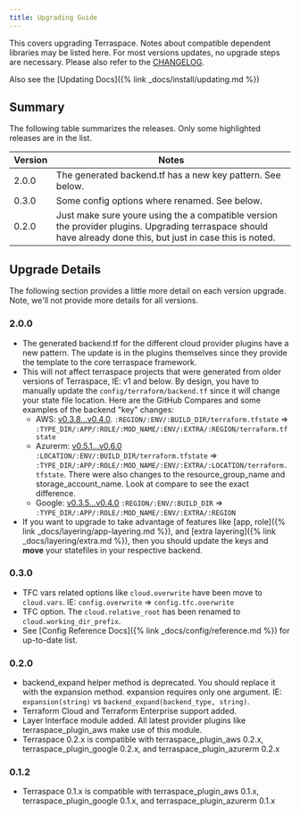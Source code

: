 ```yaml
---
title: Upgrading Guide
---
```


This covers upgrading Terraspace. Notes about compatible dependent libraries may be listed here. For most versions updates, no upgrade steps are necessary. Please also refer to the [CHANGELOG](https://github.com/boltops-tools/terraspace/blob/master/CHANGELOG.md).

Also see the [Updating Docs]({% link _docs/install/updating.md %})

## Summary

The following table summarizes the releases. Only some highlighted releases are in the list.

Version | Notes
--- | ---
2.0.0 | The generated backend.tf has a new key pattern. See below.
0.3.0 | Some config options where renamed. See below.
0.2.0 | Just make sure youre using the a compatible version the provider plugins. Upgrading terraspace should have already done this, but just in case this is noted.

## Upgrade Details

The following section provides a little more detail on each version upgrade. Note, we'll not provide more details for all versions.

### 2.0.0

* The generated backend.tf for the different cloud provider plugins have a new pattern. The update is in the plugins themselves since they provide the template to the core terraspace framework.
* This will not affect terraspace projects that were generated from older versions of Terraspace, IE: v1 and below. By design, you have to manually update the `config/terraform/backend.tf` since it will change your state file location. Here are the GitHub Compares and some examples of the backend "key" changes:
  * AWS: [v0.3.8...v0.4.0](https://github.com/boltops-tools/terraspace_plugin_aws/compare/v0.3.8...v0.4.0). `:REGION/:ENV/:BUILD_DIR/terraform.tfstate` => `:TYPE_DIR/:APP/:ROLE/:MOD_NAME/:ENV/:EXTRA/:REGION/terraform.tfstate`
  * Azurerm: [v0.5.1...v0.6.0](https://github.com/boltops-tools/terraspace_plugin_azurerm/compare/v0.5.1...v0.6.0) `:LOCATION/:ENV/:BUILD_DIR/terraform.tfstate` => `:TYPE_DIR/:APP/:ROLE/:MOD_NAME/:ENV/:EXTRA/:LOCATION/terraform.tfstate`. There were also changes to the resource_group_name and storage_account_name. Look at compare to see the exact difference.
  * Google: [v0.3.5...v0.4.0](https://github.com/boltops-tools/terraspace_plugin_google/compare/v0.3.5...v0.4.0) `:REGION/:ENV/:BUILD_DIR` => `:TYPE_DIR/:APP/:ROLE/:MOD_NAME/:ENV/:EXTRA/:REGION`
* If you want to upgrade to take advantage of features like [app, role]({% link _docs/layering/app-layering.md %}), and [extra layering]({% link _docs/layering/extra.md %}), then you should update the keys and **move** your statefiles in your respective backend.

### 0.3.0

* TFC vars related options like `cloud.overwrite` have been move to `cloud.vars`. IE:  `config.overwrite` => `config.tfc.overwrite`
* TFC option. The `cloud.relative_root` has been renamed to `cloud.working_dir_prefix`.
* See [Config Reference Docs]({% link _docs/config/reference.md %}) for up-to-date list.

### 0.2.0

* backend_expand helper method is deprecated. You should replace it with the expansion method.  expansion requires only one argument. IE: `expansion(string)` vs `backend_expand(backend_type, string)`.
* Terraform Cloud and Terraform Enterprise support added.
* Layer Interface module added. All latest provider plugins like terraspace\_plugin_aws make use of this module.
* Terraspace 0.2.x is compatible with terraspace\_plugin_aws 0.2.x, terraspace\_plugin_google 0.2.x, and terraspace\_plugin_azurerm 0.2.x

### 0.1.2

* Terraspace 0.1.x is compatible with terraspace\_plugin_aws 0.1.x, terraspace\_plugin_google 0.1.x, and terraspace\_plugin_azurerm 0.1.x
